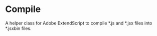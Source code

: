 # Compile
A helper class for Adobe ExtendScript to compile *.js and *.jsx files into *.jsxbin files.
